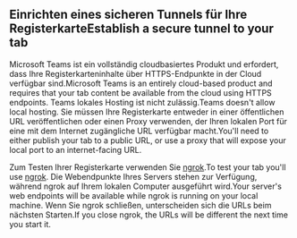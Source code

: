 ## <a name="establish-a-secure-tunnel-to-your-tab"></a><span data-ttu-id="27512-101">Einrichten eines sicheren Tunnels für Ihre Registerkarte</span><span class="sxs-lookup"><span data-stu-id="27512-101">Establish a secure tunnel to your tab</span></span>

<span data-ttu-id="27512-102">Microsoft Teams ist ein vollständig cloudbasiertes Produkt und erfordert, dass Ihre Registerkarteninhalte über HTTPS-Endpunkte in der Cloud verfügbar sind.</span><span class="sxs-lookup"><span data-stu-id="27512-102">Microsoft Teams is an entirely cloud-based product and requires that your tab content be available from the cloud using HTTPS endpoints.</span></span> <span data-ttu-id="27512-103">Teams lokales Hosting ist nicht zulässig.</span><span class="sxs-lookup"><span data-stu-id="27512-103">Teams doesn't allow local hosting.</span></span> <span data-ttu-id="27512-104">Sie müssen Ihre Registerkarte entweder in einer öffentlichen URL veröffentlichen oder einen Proxy verwenden, der Ihren lokalen Port für eine mit dem Internet zugängliche URL verfügbar macht.</span><span class="sxs-lookup"><span data-stu-id="27512-104">You'll need to either publish your tab to a public URL, or use a proxy that will expose your local port to an internet-facing URL.</span></span>

<span data-ttu-id="27512-105">Zum Testen Ihrer Registerkarte verwenden Sie [ngrok](https://ngrok.com/docs).</span><span class="sxs-lookup"><span data-stu-id="27512-105">To test your tab you'll use [ngrok](https://ngrok.com/docs).</span></span> <span data-ttu-id="27512-106">Die Webendpunkte Ihres Servers stehen zur Verfügung, während ngrok auf Ihrem lokalen Computer ausgeführt wird.</span><span class="sxs-lookup"><span data-stu-id="27512-106">Your server's web endpoints will be available while ngrok is running on your local machine.</span></span> <span data-ttu-id="27512-107">Wenn Sie ngrok schließen, unterscheiden sich die URLs beim nächsten Starten.</span><span class="sxs-lookup"><span data-stu-id="27512-107">If you close ngrok, the URLs will be different the next time you start it.</span></span>